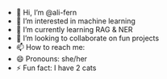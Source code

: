 - 👋 Hi, I’m @ali-fern
- 👀 I’m interested in machine learning
- 🌱 I’m currently learning RAG & NER
- 💞️ I’m looking to collaborate on fun projects
- 📫 How to reach me:
- 😄 Pronouns: she/her
- ⚡ Fun fact: I have 2 cats 

<!---
ali-fern/ali-fern is a ✨ special ✨ repository because its `README.md` (this file) appears on your GitHub profile.
You can click the Preview link to take a look at your changes.
--->
